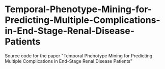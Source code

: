 # Temporal-Phenotype-Mining-for-Predicting-Multiple-Complications-in-End-Stage-Renal-Disease-Patients
Source code for the paper "Temporal Phenotype Mining for Predicting Multiple Complications in End-Stage Renal Disease Patients"


